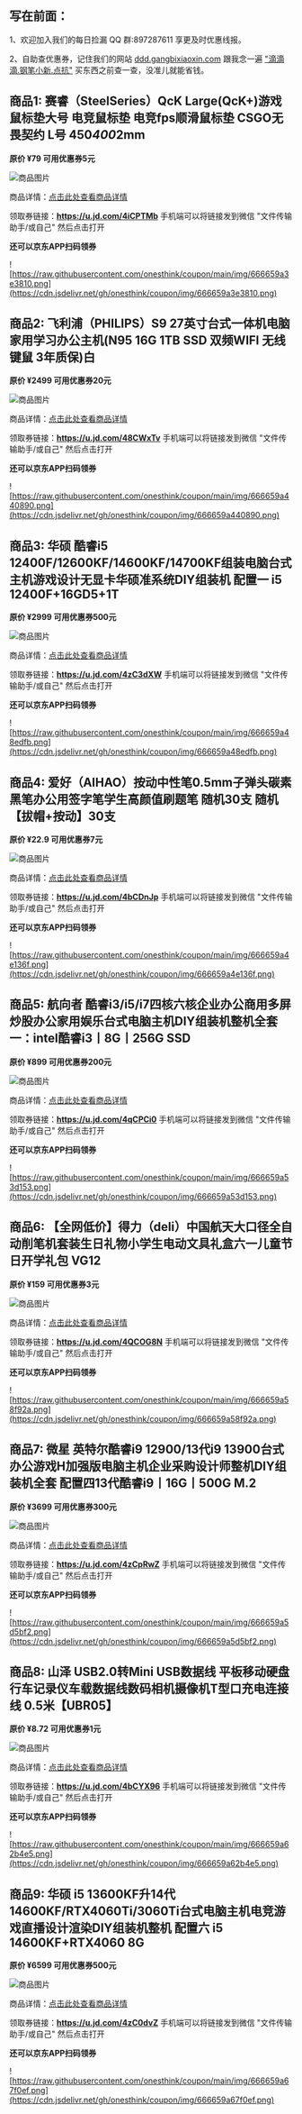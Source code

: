 ## 写在前面：

1、欢迎加入我们的每日捡漏 QQ 群:897287611 享更及时优惠线报。

2、自助查优惠券，记住我们的网站 [ddd.gangbixiaoxin.com](https://ddd.gangbixiaoxin.com) 跟我念一遍 ["滴滴滴.钢笔小新.点抗"](https://ddd.gangbixiaoxin.com) 买东西之前查一查，没准儿就能省钱。

## 商品1: 赛睿（SteelSeries）QcK Large(QcK+)游戏鼠标垫大号 电竞鼠标垫 电竞fps顺滑鼠标垫 CSGO无畏契约 L号 450*400*2mm

**原价 ¥79 可用优惠券5元**

![商品图片](http://img14.360buyimg.com/n1/jfs/t1/229467/1/17729/109762/665fd548Fe83e4aae/5224ec1aa6af0f56.jpg)

商品详情：[点击此处查看商品详情](https://union-click.jd.com/jdc?e=1003156031&amp;p=JF8BAQ0JK1olXwMLUl1aCE4UC18IGVocWwUyEAEFVhQnWipNWhkeQxhaEQoBFxBCHD1WR0UVXwcLUl1CUQ5LXl9Rel5HXGBWJDw0bjcJZT9VZyJ2NkdEWFJtCXsUAm8PEl0SWw8HZF8NCRsWU25YGmsVXTZAOorpup29hgEJGF0lXDYCUl5bAEIVBG0LG1kWbQYKU26KpfPCid7dk-LBw47V7fmIgffDnec4K2sWbQYDVVxdDEwWAW84K1slXjZcOl8OAEsUBzgIdQZcVFUADAlcZkkTAmcIHFMRbQQDVVxfOHsnRzAMG1wVHQNGNSYlegt8dzJQTz9HVFBKOlwKXj1cRC9OTR1rI0JCNiU_f3sXMw)

领取券链接：**https://u.jd.com/4iCPTMb** 手机端可以将链接发到微信 "文件传输助手/或自己" 然后点击打开

**还可以京东APP扫码领券**

![https://raw.githubusercontent.com/onesthink/coupon/main/img/666659a3e3810.png](https://cdn.jsdelivr.net/gh/onesthink/coupon/img/666659a3e3810.png)

## 商品2: 飞利浦（PHILIPS）S9 27英寸台式一体机电脑 家用学习办公主机(N95 16G 1TB SSD 双频WIFI 无线键鼠 3年质保)白

**原价 ¥2499 可用优惠券20元**

![商品图片](http://img14.360buyimg.com/n1/jfs/t1/164752/19/27733/79751/6658535dFe8fe6c1a/3f6bc26afdf59ca2.jpg)

商品详情：[点击此处查看商品详情](https://union-click.jd.com/jdc?e=1003156031&amp;p=JF8BARkJK1olXgIGXV1UDU0XAl8IGloUWgYEU15dCEInRzBQRQQlBENHFRxWFlVPRjtUBABAQlRcCEBdCUoWBG8OHFsVXQ8dDRsBVXtBUxRaTzITJGMBNlgcDBlXAAZJATJTUQoyVW5eCUsQCmkPHVIQbQdSVQ5cWEpHAl8IG2tDMwYDVV9fDEsfA2c4GmsVWwYEXFdfD0kVB2sLK1sdWjbV-eaIgvrCi9bchdPC5KHX3eKJlsMnM18LK1sUXAQCUFlcCksnM284GGtLMwdRXF5eCRkRbTJBEggXBl5QOlxZCUIUCmsPK1kUXAQAZG5tWihXQGZyRTtuBEdLI14Aei5xeS99Yl1dMwQAUzpbYQlAawsKWSJ-CVB8XG5dOA)

领取券链接：**https://u.jd.com/48CWxTv** 手机端可以将链接发到微信 "文件传输助手/或自己" 然后点击打开

**还可以京东APP扫码领券**

![https://raw.githubusercontent.com/onesthink/coupon/main/img/666659a440890.png](https://cdn.jsdelivr.net/gh/onesthink/coupon/img/666659a440890.png)

## 商品3: 华硕 酷睿i5 12400F/12600KF/14600KF/14700KF组装电脑台式主机游戏设计无显卡华硕准系统DIY组装机 配置一 i5 12400F+16GD5+1T

**原价 ¥2999 可用优惠券500元**

![商品图片](http://img14.360buyimg.com/n1/jfs/t1/231147/23/20049/193528/6664806bFcf5cd34b/0e3e71c59e93743f.jpg)

商品详情：[点击此处查看商品详情](https://union-click.jd.com/jdc?e=1003156031&amp;p=JF8BARkJK1olXwMLUltbDk0SC18IGloWWQIEVFleAUkQBF9MRANLAjZbERscSkAJHTdNTwcKBlMdBgABFksWAmwMH10VWgULVllaFxJSXzI4RkFeBg98NiU_Dy1WRxFLTFodXgRSElJROEonAG4IHFITWgALUW5cWEpHAj8JS1olXQYyFTBUC0keAmw4GmsVWwYEXFdfD0kTAm8LK1sdWjbV-eaIgvrCi9bchdPC5KHX3eKJlsMnM18LK1sUXAQCUFlcCksnM284GGtLMwdRXVgKWBtAbTJBEggXB1pJOlxZCUIVBm0LK1kUXAQAZG5tXzR-BglafyNPC1hGAQ1fUTB3URMOUxNyMwRGDCZYSi5RZWxdUjpSWWZWIm5dOA)

领取券链接：**https://u.jd.com/4zC3dXW** 手机端可以将链接发到微信 "文件传输助手/或自己" 然后点击打开

**还可以京东APP扫码领券**

![https://raw.githubusercontent.com/onesthink/coupon/main/img/666659a48edfb.png](https://cdn.jsdelivr.net/gh/onesthink/coupon/img/666659a48edfb.png)

## 商品4: 爱好（AIHAO）按动中性笔0.5mm子弹头碳素黑笔办公用签字笔学生高颜值刷题笔 随机30支 随机【拔帽+按动】30支

**原价 ¥22.9 可用优惠券7元**

![商品图片](http://img14.360buyimg.com/n1/jfs/t1/165130/9/41266/217298/656abc14Fd4193d5a/3b0102f753273030.jpg)

商品详情：[点击此处查看商品详情](https://union-click.jd.com/jdc?e=1003156031&amp;p=JF8BARkJK1olXwMLUFpUCUMeAF8IGlodXgABV1lVC0ITB19MRANLAjZbERscSkAJHTdNTwcKBlMdBgABFksWAmcLHVgWWg4BXVpZFxJSXzI4WRlqBAUGVwg4TwNUfDNPS0FhVVpEElJROEonAG4IHFITWgALUW5cWEpHAj8JS1olXQYyFTBaDEwfBGw4GmsVWwYEXFdfD0keBW0AK1sdWjbV-eaIgvrCi9bchdPC5KHX3eKJlsMnM18LK1sUXAQCUFlcCksnM284GGtLMwdRXF5eAE0UbTJBEggXAl5bOlxZCUMXBW8KK1kUXAQAZG5tTR1tcBthWThnD01JNAoNey0Vaj1jZAFMMwRbD1wgTCNWZzQBTyhOJQICKG5dOA)

领取券链接：**https://u.jd.com/4bCDnJp** 手机端可以将链接发到微信 "文件传输助手/或自己" 然后点击打开

**还可以京东APP扫码领券**

![https://raw.githubusercontent.com/onesthink/coupon/main/img/666659a4e136f.png](https://cdn.jsdelivr.net/gh/onesthink/coupon/img/666659a4e136f.png)

## 商品5: 航向者 酷睿i3/i5/i7四核六核企业办公商用多屏炒股办公家用娱乐台式电脑主机DIY组装机整机全套 一：intel酷睿i3丨8G丨256G SSD

**原价 ¥899 可用优惠券200元**

![商品图片](http://img14.360buyimg.com/n1/jfs/t1/150509/23/35479/169708/6665c0daFd3f5c1e0/4cbe9b9d759caae1.jpg)

商品详情：[点击此处查看商品详情](https://union-click.jd.com/jdc?e=1003156031&amp;p=JF8BARkJK1olXwMLV1tbAE0VC18IGlodXQ8LVV9dDEoVAF9MRANLAjZbERscSkAJHTdNTwcKBlMdBgABFksWAmcIElIUXAYGVVxeFxJSXzI4cx9QAk5bMRo9Xg9EBwdvEzBzHXh9JFJROEonAG4IHFITWgALUW5cWEpHAj8JS1olXQYyFTBeCUkUAm04GmsVWwYEXFdfD04WCm8NK1sdWjbV-eaIgvrCi9bchdPC5KHX3eKJlsMnM18LK1sUXAQCUFlcCksnM284GGtLMwdRXF5dC0lEbTJBEggXHAMAOlxZCUMQC2sJK1kUXAQAZG5tbApxdzALZlxNKm1WCl8CfkkTQhRMXjJRMwQDXAM9Tit-WRNWXyJdHkFjIW5dOA)

领取券链接：**https://u.jd.com/4qCPCi0** 手机端可以将链接发到微信 "文件传输助手/或自己" 然后点击打开

**还可以京东APP扫码领券**

![https://raw.githubusercontent.com/onesthink/coupon/main/img/666659a53d153.png](https://cdn.jsdelivr.net/gh/onesthink/coupon/img/666659a53d153.png)

## 商品6: 【全网低价】得力（deli）中国航天大口径全自动削笔机套装生日礼物小学生电动文具礼盒六一儿童节日开学礼包 VG12

**原价 ¥159 可用优惠券3元**

![商品图片](http://img14.360buyimg.com/n1/jfs/t1/218117/2/42121/212466/664b1671F93ed962d/39390c6711003389.jpg)

商品详情：[点击此处查看商品详情](https://union-click.jd.com/jdc?e=1003156031&amp;p=JF8BASoJK1olXwMLUV1bCkgQC18IGloUWgcGV1dfD0InRzBQRQQlBENHFRxWFlVPRjtUBABAQlRcCEBdCUoWBG4MGFIXWg8dDRsBVXtWGTlKATxnJmYFLhw1fhINVjRgWAFlUQoyVW5eCUsQCmkPHVIQbQdSVQ5cWEpHAl8IG2tXM9KN8ormopywtbu8nYKjxt-jwIn7rpKugruDvWsUbQYEVFhVAUkQBmwBGlslXQ4FZInwsJ6dsrqAoo-L1dG784vUtJ-Ji184K1glXQcDVl5ZD0oVA184G2sWbVhsVQ1aDUIXA2pmRhIcDgRCCw0zCk4RC2kBGVIlXwcDVlxtOHtMZwQMYxpKWw9kVFtdCg4UeTZdTSVhPWBsVlpeDAtBQmxYcDxRC0BFPxxVOEsn)

领取券链接：**https://u.jd.com/4QCOG8N** 手机端可以将链接发到微信 "文件传输助手/或自己" 然后点击打开

**还可以京东APP扫码领券**

![https://raw.githubusercontent.com/onesthink/coupon/main/img/666659a58f92a.png](https://cdn.jsdelivr.net/gh/onesthink/coupon/img/666659a58f92a.png)

## 商品7: 微星 英特尔酷睿i9 12900/13代i9 13900台式办公游戏H加强版电脑主机企业采购设计师整机DIY组装机全套 配置四13代酷睿i9丨16G丨500G M.2

**原价 ¥3699 可用优惠券300元**

![商品图片](http://img14.360buyimg.com/n1/jfs/t1/240102/24/10453/115490/6659fbe9F2b259145/7db8d15ce265819b.jpg)

商品详情：[点击此处查看商品详情](https://union-click.jd.com/jdc?e=1003156031&amp;p=JF8BARkJK1olXwMLUltbDk0SC18IGlodVAELXVtVAU4TBF9MRANLAjZbERscSkAJHTdNTwcKBlMdBgABFksWAmcBHFIcWA4LUVpaFxJSXzI4Rll-H3NWNAI9ARsRd3FXbV9UWGRhElJROEonAG4IHFITWgALUW5cWEpHAj8JS1olXQYyFTBUC0keAmw4GmsVWwYEXFdfD04RCmkMK1sdWjbV-eaIgvrCi9bchdPC5KHX3eKJlsMnM18LK1sUXAQCUFlcCksnM284GGtLMwdRU1taCBlCbTJBEggXGVxROlxYDkMRAmYBK1kUXAQAZG5tQx9AeDVvGQF3X1l-HF41eiNsfixAfQ1SMwRdCBoLejRRSgwAWgsTK2dhNm5dOA)

领取券链接：**https://u.jd.com/4zCpRwZ** 手机端可以将链接发到微信 "文件传输助手/或自己" 然后点击打开

**还可以京东APP扫码领券**

![https://raw.githubusercontent.com/onesthink/coupon/main/img/666659a5d5bf2.png](https://cdn.jsdelivr.net/gh/onesthink/coupon/img/666659a5d5bf2.png)

## 商品8: 山泽 USB2.0转Mini USB数据线 平板移动硬盘行车记录仪车载数据线数码相机摄像机T型口充电连接线 0.5米【UBR05】

**原价 ¥8.72 可用优惠券1元**

![商品图片](http://img14.360buyimg.com/n1/jfs/t1/161211/38/41809/102244/65bdfd97F7c7a75e2/fe797d54e421c77a.jpg)

商品详情：[点击此处查看商品详情](https://union-click.jd.com/jdc?e=1003156031&amp;p=JF8BARkJK1olXg4HXVxfCk8UAl8IGloRXwUCUVhUDEkUAF9MRANLAjZbERscSkAJHTdNTwcKBlMdBgABFksWAmsKGFsQWw8GVl1eFxJSXzI4TTBwG0FHIC0_CQNnRRJDHg9BDW9_AlJROEonAG4IHFITWgALUW5cWEpHAj8JS1olXQYyFTBbDEgUBGs4GmsVWwYEXFdfD04fCmoMK1sdWjbV-eaIgvrCi9bchdPC5KHX3eKJlsMnM18LK1sUXAQCUFlcCksnM284GGtLMwdRU1tVCUJHbTJBEggXGwVFOlxYDkIeAWoMK1kUXAQAZG5tDwhkWikLZSR9I2JHVQcDCgtTYTUNQQRIMwRLBgUPfSpJXzl6XRgWLnZYUG5dOA)

领取券链接：**https://u.jd.com/4bCYX96** 手机端可以将链接发到微信 "文件传输助手/或自己" 然后点击打开

**还可以京东APP扫码领券**

![https://raw.githubusercontent.com/onesthink/coupon/main/img/666659a62b4e5.png](https://cdn.jsdelivr.net/gh/onesthink/coupon/img/666659a62b4e5.png)

## 商品9: 华硕 i5 13600KF升14代 14600KF/RTX4060Ti/3060Ti台式电脑主机电竞游戏直播设计渲染DIY组装机整机 配置六 i5 14600KF+RTX4060 8G

**原价 ¥6599 可用优惠券500元**

![商品图片](http://img14.360buyimg.com/n1/jfs/t1/199042/40/40445/203388/66648078Fc06cb5f0/7b90e6aa0c7d2353.jpg)

商品详情：[点击此处查看商品详情](https://union-click.jd.com/jdc?e=1003156031&amp;p=JF8BARkJK1olXwMLUltbDk0SC18IGlodWwAGVVxeCEITB19MRANLAjZbERscSkAJHTdNTwcKBlMdBgABFksWAmcOHV8UXwUCXVpZFxJSXzI4SCxDPwIHLBY9SR9TYDx4GgERAFV4ElJROEonAG4IHFITWgALUW5cWEpHAj8JS1olXQYyFTBUC0keAmw4GmsVWwYEXFdfD08XCmoKK1sdWjbV-eaIgvrCi9bchdPC5KHX3eKJlsMnM18LK1sUXAQCUFlcCksnM284GGtLMwdRXF5bCxkebTJBEggXFFpZOlxZCUIQBWoPK1kUXAQAZG5tf0JhdmkJYlN8Pgd-EhVfDS9AaApATRJvMwRlJzcpTkNoQWZYRFlFIk5DVG5dOA)

领取券链接：**https://u.jd.com/4zC0dvZ** 手机端可以将链接发到微信 "文件传输助手/或自己" 然后点击打开

**还可以京东APP扫码领券**

![https://raw.githubusercontent.com/onesthink/coupon/main/img/666659a67f0ef.png](https://cdn.jsdelivr.net/gh/onesthink/coupon/img/666659a67f0ef.png)

